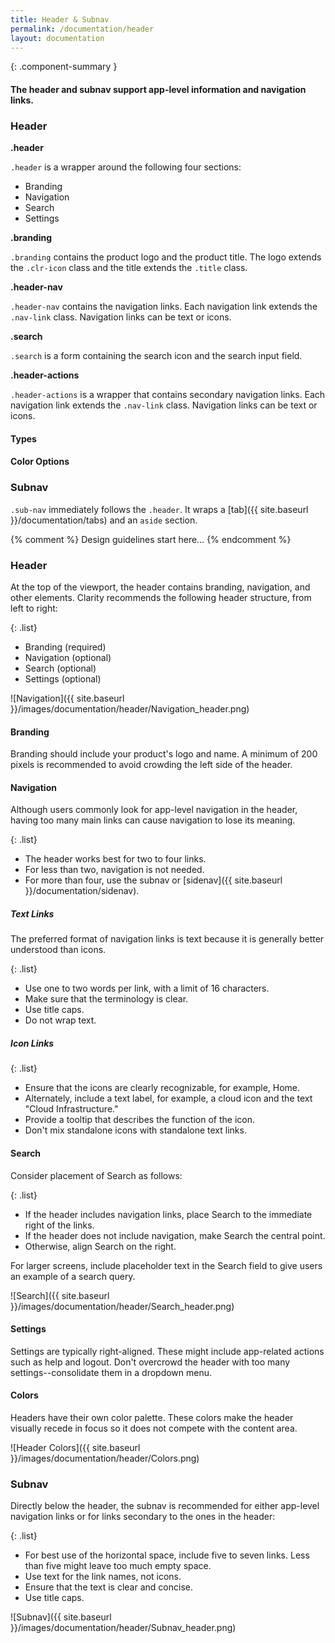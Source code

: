 ```yaml
---
title: Header & Subnav
permalink: /documentation/header
layout: documentation
---
```


{: .component-summary }
#### The header and subnav support app-level information and navigation links.

### Header

**.header**
<div>
    <code class="clr-code">.header</code> is a wrapper around the following four sections:
</div>

- Branding
- Navigation
- Search
- Settings

**.branding**
<div>
    <code class="clr-code">.branding</code> contains the product logo and the product title. The logo extends the <code class="clr-code">.clr-icon</code> class and the title extends the <code class="clr-code">.title</code> class.
</div>

**.header-nav**
<div>
    <code class="clr-code">.header-nav</code> contains the navigation links. Each navigation link extends the <code class="clr-code">.nav-link</code> class. Navigation links can be text or icons.
</div>

**.search**
<div>
    <code class="clr-code">.search</code> is a form containing the search icon and the search input field.
</div>

**.header-actions**
<div>
    <code class="clr-code">.header-actions</code> is a wrapper that contains secondary navigation links. Each navigation link extends the <code class="clr-code">.nav-link</code> class. Navigation links can be text or icons.
</div>

#### Types
<clr-header-demo-types></clr-header-demo-types>

#### Color Options
<clr-header-demo-colors></clr-header-demo-colors>

### Subnav

<code class="clr-code">.sub-nav</code> immediately follows the <code class="clr-code">.header</code>. It wraps a [tab]({{ site.baseurl }}/documentation/tabs) and an <code class="clr-code">aside</code> section.

<clr-nav-demo-subnav></clr-nav-demo-subnav>

{% comment %}
    Design guidelines start here...
{% endcomment %}

### Header

At the top of the viewport, the header contains branding, navigation, and other elements. Clarity recommends the following header structure, from left to right:

{: .list}
- Branding (required)
- Navigation (optional)
- Search (optional)
- Settings (optional)

![Navigation]({{ site.baseurl }}/images/documentation/header/Navigation_header.png)

#### Branding
Branding should include your product's logo and name. A minimum of 200 pixels is recommended to avoid crowding the left side of the header.

#### Navigation

Although users commonly look for app-level navigation in the header, having too many main links can cause navigation to lose its meaning.

{: .list}
- The header works best for two to four links.
- For less than two, navigation is not needed.
- For more than four, use the subnav or [sidenav]({{ site.baseurl }}/documentation/sidenav).

##### Text Links

The preferred format of navigation links is text because it is generally better understood than icons.

{: .list}
- Use one to two words per link, with a limit of 16 characters.
- Make sure that the terminology is clear.
- Use title caps.
- Do not wrap text.

##### Icon Links

{: .list}
- Ensure that the icons are clearly recognizable, for example, Home.
- Alternately, include a text label, for example, a cloud icon and the text "Cloud Infrastructure."
- Provide a tooltip that describes the function of the icon.
- Don't mix standalone icons with standalone text links.

#### Search

Consider placement of Search as follows:

{: .list}
- If the header includes navigation links, place Search to the immediate right of the links.
- If the header does not include navigation, make Search the central point.
- Otherwise, align Search on the right.

For larger screens, include placeholder text in the Search field to give users an example of a search query.

![Search]({{ site.baseurl }}/images/documentation/header/Search_header.png)

#### Settings

Settings are typically right-aligned.  These might include app-related actions such as help and logout.  Don't overcrowd the header with too many settings--consolidate them in a dropdown menu.

#### Colors

Headers have their own color palette.  These colors make the header visually recede in focus so it does not compete with the content area.

![Header Colors]({{ site.baseurl }}/images/documentation/header/Colors.png)

### Subnav
Directly below the header, the subnav is recommended for either app-level navigation links or for links secondary to the ones in the header:

{: .list}
- For best use of the horizontal space, include five to seven links.  Less than five might leave too much empty space.
- Use text for the link names, not icons.
- Ensure that the text is clear and concise.
- Use title caps.

![Subnav]({{ site.baseurl }}/images/documentation/header/Subnav_header.png)
